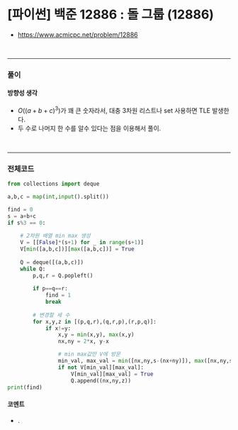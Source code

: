# **\[파이썬\] 백준 12886 : 돌 그룹 (12886)**
* https://www.acmicpc.net/problem/12886
<br>


---

### **풀이**

#### **방향성 생각**
* $O((a+b+c)^3)$가 꽤 큰 숫자라서, 대충 3차원 리스트나 set 사용하면 TLE 발생한다.
* 두 수로 나머지 한 수를 알수 있다는 점을 이용해서 풀이.

<br>

---

### **전체코드**
```python
from collections import deque

a,b,c = map(int,input().split())

find = 0
s = a+b+c
if s%3 == 0:
    
    # 2차원 배열 min max 생성
    V = [[False]*(s+1) for _ in range(s+1)]
    V[min([a,b,c])][max([a,b,c])] = True
        
    Q = deque([(a,b,c)])
    while Q:
        p,q,r = Q.popleft()
        
        if p==q==r:
            find = 1
            break
        
        # 변경할 세 수
        for x,y,z in [(p,q,r),(q,r,p),(r,p,q)]:
            if x!=y:
                x,y = min(x,y), max(x,y)
                nx,ny = 2*x, y-x

                # min max값만 V에 방문
                min_val, max_val = min([nx,ny,s-(nx+ny)]), max([nx,ny,s-(nx+ny)])
                if not V[min_val][max_val]:
                    V[min_val][max_val] = True
                    Q.append((nx,ny,z))
print(find)
```

#### **코멘트**

* .